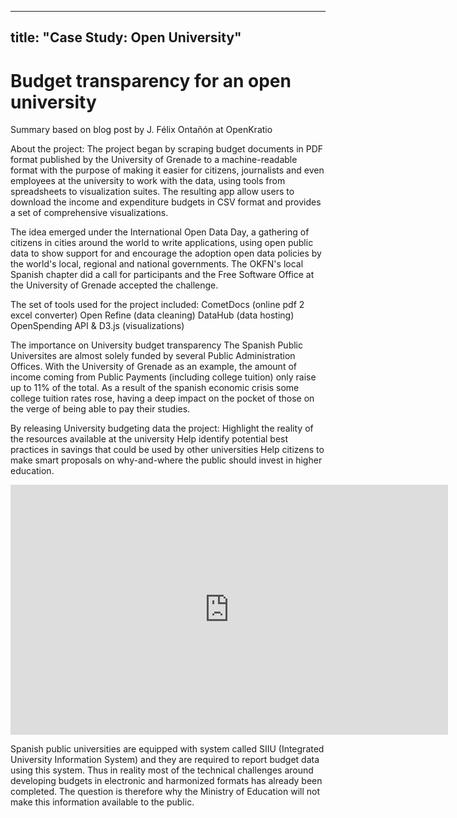 
---
title: "Case Study: Open University"
---

# Budget transparency for an open university
Summary based on blog post by J. Félix Ontañón at OpenKratio

About the project:
The project began by scraping budget documents in PDF format published by the University of Grenade to a machine-readable format with the purpose of making it easier for citizens, journalists and even employees at the university to work with the data, using tools from spreadsheets to visualization suites. The resulting app allow users to download the income and expenditure budgets in CSV format and provides a set of comprehensive visualizations.

The idea emerged under the International Open Data Day, a gathering of citizens in cities around the world to write applications, using open public data to show support for and encourage the adoption open data policies by the world's local, regional and national governments. The OKFN's local Spanish chapter did a call for participants and the Free Software Office at the University of Grenade accepted the challenge.

The set of tools used for the project included:
CometDocs (online pdf 2 excel converter)
Open Refine (data cleaning) 
DataHub (data hosting)
OpenSpending API & D3.js (visualizations)

The importance on University budget transparency 
The Spanish Public Universites are almost solely funded by several Public Administration Offices. With the University of Grenade as an example, the amount of income coming from Public Payments (including college tuition) only raise up to 11% of the total. As a result of the spanish economic crisis some college tuition rates rose, having a deep impact on the 
pocket of those on the verge of being able to pay their studies.

By releasing University budgeting data the project:
Highlight the reality of the resources available at the university
Help identify potential best practices in savings that could be used by other universities
Help citizens to make smart proposals on why-and-where the public should invest in higher education.

<iframe width='700' height='400' src='http://openspending.org/upo-income-budget/embed?widget=treemap&state=%7B%22drilldown%22%3A%22articulo%22%2C%22year%22%3A%222012%22%2C%22cuts%22%3A%7B%7D%2C%22drilldowns%22%3A%5B%22articulo%22%5D%7D&width=700&height=400' frameborder='0'></iframe>

Spanish public universities are equipped with system called SIIU (Integrated University 
Information System) and they are required to report budget data using this
system. Thus in reality most of the technical challenges around developing budgets in electronic and harmonized formats has already been completed. The question is therefore why the Ministry of Education will not make this information available to the public.
